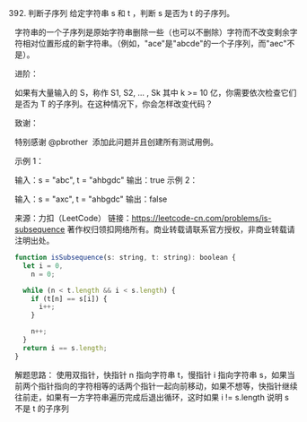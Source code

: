 392. 判断子序列
     给定字符串 s 和 t ，判断 s 是否为 t 的子序列。

字符串的一个子序列是原始字符串删除一些（也可以不删除）字符而不改变剩余字符相对位置形成的新字符串。（例如，"ace"是"abcde"的一个子序列，而"aec"不是）。

进阶：

如果有大量输入的 S，称作 S1, S2, ... , Sk 其中 k >= 10 亿，你需要依次检查它们是否为 T 的子序列。在这种情况下，你会怎样改变代码？

致谢：

特别感谢 @pbrother  添加此问题并且创建所有测试用例。



示例 1：

输入：s = "abc", t = "ahbgdc"
输出：true
示例 2：

输入：s = "axc", t = "ahbgdc"
输出：false

来源：力扣（LeetCode）
链接：https://leetcode-cn.com/problems/is-subsequence
著作权归领扣网络所有。商业转载请联系官方授权，非商业转载请注明出处。

```js
function isSubsequence(s: string, t: string): boolean {
  let i = 0,
    n = 0;

  while (n < t.length && i < s.length) {
    if (t[n] == s[i]) {
      i++;
    }

    n++;
  }
  return i == s.length;
}
```
解题思路：
使用双指针，快指针 n 指向字符串 t，慢指针 i 指向字符串 s，如果当前两个指针指向的字符相等的话两个指针一起向前移动，如果不想等，快指针继续往前走，如果有一方字符串遍历完成后退出循环，这时如果 i != s.length 说明 s 不是 t 的子序列